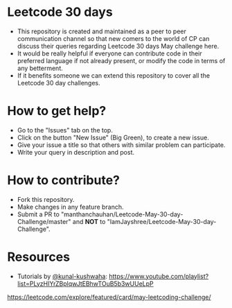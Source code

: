 # Leetcode 30 days 
* This repository is created and maintained as a peer to peer communication channel so that new comers to the world of CP can discuss their queries regarding Leetcode 30 days May challenge here.  
* It would be really helpful if everyone can contribute code in their preferred language if not already present, or modify the code in terms of any betterment.
* If it benefits someone we can extend this repository to cover all the Leetcode 30 day challenges.

# How to get help?
* Go to the "Issues" tab on the top.
* Click on the button "New Issue" (Big Green), to create a new issue.
* Give your issue a title so that others with similar problem can participate.
* Write your query in description and post.

# How to contribute?
* Fork this repository.
* Make changes in any feature branch.
* Submit a PR to "manthanchauhan/Leetcode-May-30-day-Challenge/master" and **NOT** to "IamJayshree/Leetcode-May-30-day-Challenge".

# Resources
* Tutorials by [@kunal-kushwaha](https://github.com/kunal-kushwaha): https://www.youtube.com/playlist?list=PLyzHIYrZBplqwJtEBhwTOuB5b3wUUeLpP
  
https://leetcode.com/explore/featured/card/may-leetcoding-challenge/
